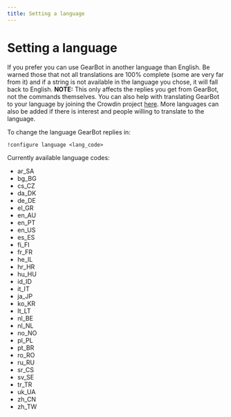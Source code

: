 ```yaml
---
title: Setting a language
---
```

# Setting a language
If you prefer you can use GearBot in another language than English. Be warned those that not all translations are 100% complete (some are very far from it) and if a string is not available in the language you chose, it will fall back to English.
**NOTE:** This only affects the replies you get from GearBot, not the commands themselves.
You can also help with translating GearBot to your language by joining the Crowdin project [here](https://i18n.gearbot.rocks). More languages can also be added if there is interest and people willing to translate to the language.

To change the language GearBot replies in:
```
!configure language <lang_code>
```

Currently available language codes:

- ar_SA
- bg_BG
- cs_CZ
- da_DK
- de_DE
- el_GR
- en_AU
- en_PT
- en_US
- es_ES
- fi_FI
- fr_FR
- he_IL
- hr_HR
- hu_HU
- id_ID
- it_IT
- ja_JP
- ko_KR
- lt_LT
- nl_BE
- nl_NL
- no_NO
- pl_PL
- pt_BR
- ro_RO
- ru_RU
- sr_CS
- sv_SE
- tr_TR
- uk_UA
- zh_CN
- zh_TW
